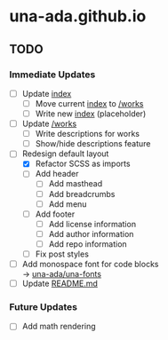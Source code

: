 # una-ada.github.io

## TODO

### Immediate Updates

- [ ] Update [index](index.md)
    - [ ] Move current [index](index.md) to [/works](works.md)
    - [ ] Write new [index](index.md) (placeholder)
- [ ] Update [/works](works.md)
    - [ ] Write descriptions for works
    - [ ] Show/hide descriptions feature
- [ ] Redesign default layout
    - [x] Refactor SCSS as imports
    - [ ] Add header
        - [ ] Add masthead
        - [ ] Add breadcrumbs
        - [ ] Add menu
    - [ ] Add footer
        - [ ] Add license information
        - [ ] Add author information
        - [ ] Add repo information
    - [ ] Fix post styles
- [ ] Add monospace font for code blocks <br/>
    &rarr; [una-ada/una-fonts](https://github.com/una-ada/una-fonts)
- [ ] Update [README.md](README.md)

### Future Updates

- [ ] Add math rendering
